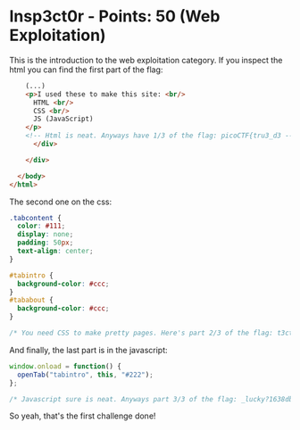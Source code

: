 # Insp3ct0r - Points: 50 (Web Exploitation)

This is the introduction to the web exploitation category. If you inspect the html you can find the first part of the flag:

```html
  	(...)
    <p>I used these to make this site: <br/>
	  HTML <br/>
	  CSS <br/>
	  JS (JavaScript)
	</p>
	<!-- Html is neat. Anyways have 1/3 of the flag: picoCTF{tru3_d3 -->
      </div>

    </div>

  </body>
</html>
```

The second one on the css:

```css
.tabcontent {
  color: #111;
  display: none;
  padding: 50px;
  text-align: center;
}

#tabintro {
  background-color: #ccc;
}
#tababout {
  background-color: #ccc;
}

/* You need CSS to make pretty pages. Here's part 2/3 of the flag: t3ct1ve_0r_ju5t */
```

And finally, the last part is in the javascript:

```javascript
window.onload = function() {
  openTab("tabintro", this, "#222");
};

/* Javascript sure is neat. Anyways part 3/3 of the flag: _lucky?1638dbe7} */
```

So yeah, that's the first challenge done!
